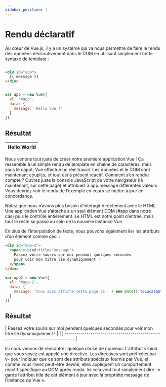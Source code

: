 ```yaml
---
sidebar_position: 1
---
```


# Rendu déclaratif 

Au cœur de Vue.js, il y a un système qui va nous permettre de faire le rendu des données déclarativement dans le DOM en utilisant simplement cette syntaxe de template :

```html

<div id="app">
  {{ message }}
</div>

```
```js

var app = new Vue({
  el: '#app',
  data: {
    message: 'Hello Vue !'
  }
})

```

## Résultat
| Hello World                                                                         |
| ----------------------------------------------------------------------------------- |
Nous venons tout juste de créer notre première application Vue ! Ça ressemble à un simple rendu de template en chaine de caractères, mais sous le capot, Vue effectue un réel travail. Les données et le DOM sont maintenant couplés, et tout est à présent réactif. Comment s’en rendre compte ? Ouvrez juste la console JavaScript de votre navigateur (là maintenant, sur cette page) et attribuez à app.message différentes valeurs. Vous devriez voir le rendu de l’exemple en cours se mettre à jour en concordance.

Notez que nous n’avons plus besoin d’interagir directement avec le HTML. Une application Vue s’attache à un seul élément DOM (#app dans notre cas) puis le contrôle entièrement. Le HTML est notre point d’entrée, mais tout le reste se passe au sein de la nouvelle instance Vue.

En plus de l’interpolation de texte, nous pouvons également lier les attributs d’un élément comme ceci :

```html
<div id="app-2">
  <span v-bind:title="message">
    Passez votre souris sur moi pendant quelques secondes
    pour voir mon titre lié dynamiquement !
  </span>
</div>

```
```js
var app2 = new Vue({
  el: '#app-2',
  data: {
    message: 'Vous avez affiché cette page le ' + new Date().toLocaleString()
  }
})

```
## Résultat

| Passez votre souris sur moi pendant quelques secondes pour voir mon titre lié dynamiquement ! |                                                                     |
| ----------------------------------------------------------------------------------- |

Ici nous venons de rencontrer quelque chose de nouveau. L’attribut v-bind que vous voyez est appelé une directive. Les directives sont préfixées par v- pour indiquer que ce sont des attributs spéciaux fournis par Vue, et comme vous l’avez peut-être deviné, elles appliquent un comportement réactif spécifique au DOM après rendu. Ici cela veut tout simplement dire : « garde l’attribut title de cet élément à jour avec la propriété message de l’instance de Vue ».